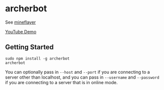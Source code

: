 # archerbot

See [mineflayer](https://github.com/superjoe30/mineflayer/)

[YouTube Demo](http://www.youtube.com/watch?v=x3AL5T4er7Y)

## Getting Started

```
sudo npm install -g archerbot
archerbot
```

You can optionally pass in `--host` and `--port` if you are connecting to a
server other than localhost, and you can pass in `--username` and `--password`
if you are connecting to a server that is in online mode.

